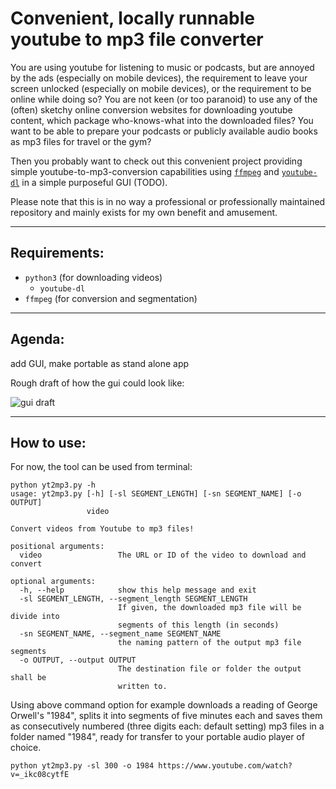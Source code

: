 # Convenient, locally runnable youtube to mp3 file converter
You are using youtube for listening to music or podcasts, but are annoyed by the ads (especially on mobile devices), the requirement to leave your screen unlocked (especially on mobile devices), or the requirement to be online while doing so?
You are not keen (or too paranoid) to use any of the (often) sketchy online conversion websites for downloading youtube content, which package who-knows-what into the downloaded files? You want to be able to prepare your podcasts or publicly available audio books as mp3 files for travel or the gym?

Then you probably want to check out this convenient project providing simple youtube-to-mp3-conversion capabilities using [`ffmpeg`](https://github.com/FFmpeg/FFmpeg) and [`youtube-dl`](https://github.com/ytdl-org/youtube-dl) in a simple purposeful GUI (TODO).

Please note that this is in no way a professional or professionally maintained repository and mainly exists for my own benefit and amusement.

---
## Requirements:

- `python3` (for downloading videos)
  + `youtube-dl`
- `ffmpeg` (for conversion and segmentation)


---
## Agenda:
add GUI, make portable as stand alone app

Rough draft of how the gui could look like:

![gui draft](docs/rough_draft.png)

---
## How to use:
For now, the tool can be used from terminal:
```
python yt2mp3.py -h
usage: yt2mp3.py [-h] [-sl SEGMENT_LENGTH] [-sn SEGMENT_NAME] [-o OUTPUT]
                 video

Convert videos from Youtube to mp3 files!

positional arguments:
  video                 The URL or ID of the video to download and convert

optional arguments:
  -h, --help            show this help message and exit
  -sl SEGMENT_LENGTH, --segment_length SEGMENT_LENGTH
                        If given, the downloaded mp3 file will be divide into
                        segments of this length (in seconds)
  -sn SEGMENT_NAME, --segment_name SEGMENT_NAME
                        the naming pattern of the output mp3 file segments
  -o OUTPUT, --output OUTPUT
                        The destination file or folder the output shall be
                        written to.
```
Using above command option for example downloads a reading of George Orwell's "1984", splits it into segments of five minutes each and saves them as consecutively numbered (three digits each: default setting) mp3 files in a folder named "1984", ready for transfer to your portable audio player of choice.
```
python yt2mp3.py -sl 300 -o 1984 https://www.youtube.com/watch?v=_ikc08cytfE
```
